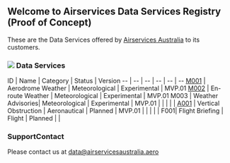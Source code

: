## Welcome to Airservices Data Services Registry (Proof of Concept)

These are the Data Services offered by [Airservices Australia](http://airservicesaustralia.com) to its customers.


### ![](https://img.icons8.com/dusk/64/000000/swimming.png) Data Services

ID | Name | Category | Status | Version 
-- | -- | -- | -- | -- | --
[M001](service/M001.md) | Aerodrome Weather | Meteorological | Experimental | MVP.01
[M002](service/M002.md) | En-route Weather | Meteorological | Experimental | MVP.01
M003 | Weather Advisories| Meteorological | Experimental | MVP.01
 |  |  |  |  | 
[A001](service/A001.md) | Vertical Obstruction | Aeronautical | Planned | MVP.01 
 |   |  |  |  | 
F001| Flight Briefing | Flight | Planned | | 


### SupportContact

Please contact us at <data@airservicesaustralia.aero>


